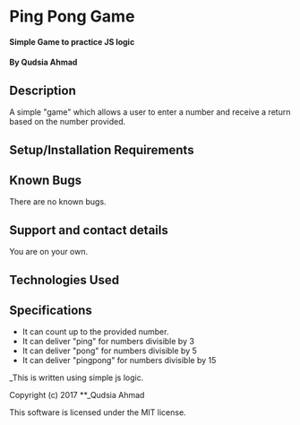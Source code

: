 # Ping Pong Game

#### Simple Game to practice JS logic

#### By Qudsia Ahmad

## Description

 A simple "game" which allows a user to enter a number and receive a return based on the number provided.

## Setup/Installation Requirements


## Known Bugs
 There are no known bugs.
## Support and contact details

 You are on your own.

## Technologies Used

## Specifications
  - It can count up to the provided number.
  - It can deliver "ping" for numbers divisible by 3
  - It can deliver "pong" for numbers divisible by 5
  - It can deliver "pingpong" for numbers divisible by 15

_This is written using simple js logic.


Copyright (c) 2017 **_Qudsia Ahmad

This software is licensed under the MIT license.
